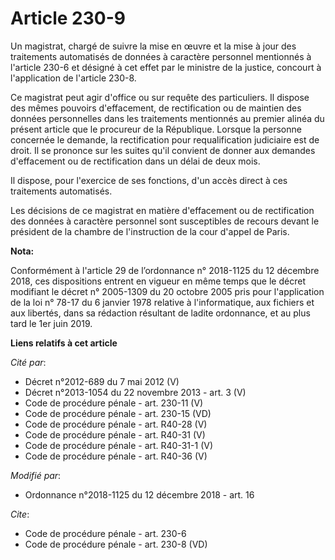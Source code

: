 # Article 230-9

Un magistrat, chargé de suivre la mise en œuvre et la mise à jour des traitements automatisés de données à caractère
personnel mentionnés à l'article 230-6 et désigné à cet effet par le ministre de la justice, concourt à l'application de
l'article 230-8.

Ce magistrat peut agir d'office ou sur requête des particuliers. Il dispose des mêmes pouvoirs d'effacement, de rectification
ou de maintien des données personnelles dans les traitements mentionnés au premier alinéa du présent article que le procureur
de la République. Lorsque la personne concernée le demande, la rectification pour requalification judiciaire est de droit. Il
se prononce sur les suites qu'il convient de donner aux demandes d'effacement ou de rectification dans un délai de deux mois.

Il dispose, pour l'exercice de ses fonctions, d'un accès direct à ces traitements automatisés.

Les décisions de ce magistrat en matière d'effacement ou de rectification des données à caractère personnel sont susceptibles
de recours devant le président de la chambre de l'instruction de la cour d'appel de Paris.

**Nota:**

Conformément à l'article 29 de l’ordonnance n° 2018-1125 du 12 décembre 2018, ces dispositions entrent en vigueur en même
temps que le décret modifiant le décret n° 2005-1309 du 20 octobre 2005 pris pour l'application de la loi n° 78-17 du 6
janvier 1978 relative à l'informatique, aux fichiers et aux libertés, dans sa rédaction résultant de ladite ordonnance, et au
plus tard le 1er juin 2019.

**Liens relatifs à cet article**

_Cité par_:

  - Décret n°2012-689 du 7 mai 2012 (V)
  - Décret n°2013-1054 du 22 novembre 2013 - art. 3 (V)
  - Code de procédure pénale - art. 230-11 (V)
  - Code de procédure pénale - art. 230-15 (VD)
  - Code de procédure pénale - art. R40-28 (V)
  - Code de procédure pénale - art. R40-31 (V)
  - Code de procédure pénale - art. R40-31-1 (V)
  - Code de procédure pénale - art. R40-36 (V)

_Modifié par_:

  - Ordonnance n°2018-1125 du 12 décembre 2018 - art. 16

_Cite_:

  - Code de procédure pénale - art. 230-6
  - Code de procédure pénale - art. 230-8 (VD)
